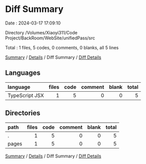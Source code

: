 # Diff Summary

Date : 2024-03-17 17:09:10

Directory /Volumes/Xiaoyi311/Code Project/BackRoom/WebSite/unifiedPass/src

Total : 1 files,  5 codes, 0 comments, 0 blanks, all 5 lines

[Summary](results.md) / [Details](details.md) / Diff Summary / [Diff Details](diff-details.md)

## Languages
| language | files | code | comment | blank | total |
| :--- | ---: | ---: | ---: | ---: | ---: |
| TypeScript JSX | 1 | 5 | 0 | 0 | 5 |

## Directories
| path | files | code | comment | blank | total |
| :--- | ---: | ---: | ---: | ---: | ---: |
| . | 1 | 5 | 0 | 0 | 5 |
| pages | 1 | 5 | 0 | 0 | 5 |

[Summary](results.md) / [Details](details.md) / Diff Summary / [Diff Details](diff-details.md)
